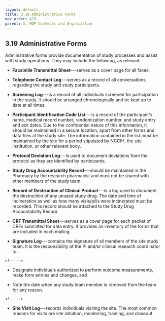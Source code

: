 ```yaml
---
layout: default
title: 3.19 Administrative Forms
nav_order: 410
parent: 3. MOP Contents and Organization
---
```


## 3.19 Administrative Forms

Administrative forms provide documentation of study processes and assist
with study operations. They may include the following, as relevant:

-   **Facsimile Transmittal Sheet**---serves as a cover page for all
    faxes.

-   **Telephone Contact Log**---serves as a record of all conversations
    regarding the study and study participants.

-   **Screening Log**---is a record of all individuals screened for
    participation in the study. It should be arranged chronologically
    and be kept up to date at all times.

-   **Participant Identification Code List**---is a record of the
    participant\'s name, medical record number, randomization number,
    and study entry and exit dates. Due to the confidential nature of
    this information, it should be maintained in a secure location,
    apart from other forms and data files at the study site. The
    information contained in the list must be maintained by the site for
    a period stipulated by NCCIH, the site institution, or other
    relevant body.

-   **Protocol Deviation Log**---is used to document deviations from the
    protocol as they are identified by participants.

-   **Study Drug Accountability Record**---should be maintained in the
    Pharmacy by the research pharmacist and must not be shared with
    other members of the study team.

-   **Record of Destruction of Clinical Product**---is a log used to
    document the destruction of any unused study drug. The date and time
    of incineration as well as how many vials/pills were incinerated
    must be recorded. This record should be attached to the Study Drug
    Accountability Record.

-   **CRF Transmittal Sheet**---serves as a cover page for each packet
    of CRFs submitted for data entry. It provides an inventory of the
    forms that are included in each mailing.

-   **Signature Log**---contains the signature of all members of the
    site study team. It is the responsibility of the PI and/or clinical
    research coordinator to:

```{=html}
<!-- -->
```
-   Designate individuals authorized to perform outcome measurements,
    make form entries and changes, and

-   Note the date when any study team member is removed from the team
    for any reason.

```{=html}
<!-- -->
```
-   **Site Visit Log**---records individuals visiting the site. The most
    common reasons for visits are site initiation, monitoring, training,
    and closeout.

